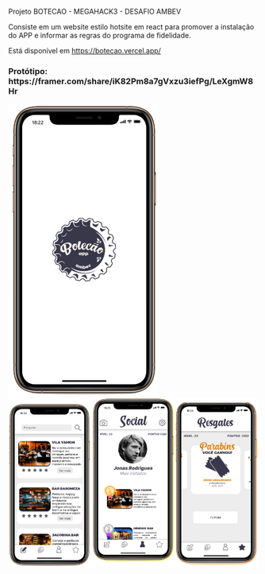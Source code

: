 Projeto BOTECAO - MEGAHACK3 - DESAFIO AMBEV

Consiste em um website estilo hotsite em react para promover a instalação do APP e informar as regras do programa de fidelidade.

Está disponível em https://botecao.vercel.app/

<h3>Protótipo: https://framer.com/share/iK82Pm8a7gVxzu3iefPg/LeXgmW8Hr </h3>

<img src="public/tela1.PNG">
<img src="public/telas.PNG">